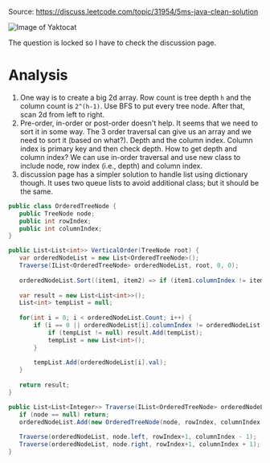 Source: https://discuss.leetcode.com/topic/31954/5ms-java-clean-solution

![Image of Yaktocat](https://drscdn.500px.org/photo/135826875/m%3D900/7e1d9c2bdc47791e3b54f25bf50b6370)

The question is locked so I have to check the discussion page.

# Analysis
1. One way is to create a big 2d array. Row count is tree depth `h` and the column count is `2^(h-1)`. Use BFS to put every tree node.
After that, scan 2d from left to right.
2. Pre-order, in-order or post-order doesn't help. It seems that we need to sort it in some way. The 3 order traversal can give us an array
 and we need to sort it (based on what?). Depth and the column index. Column index is primary key and then check depth. How to get depth 
 and column index? We can use in-order traversal and use new class to include node, row index (i.e., depth) and column index.
3. discussion page has a simpler solution to handle list using dictionary though. It uses two queue lists to avoid additional class; but it should be the same.
 
 ```csharp
 public class OrderedTreeNode {
    public TreeNode node;
    public int rowIndex;
    public int columnIndex;
}

public List<List<int>> VerticalOrder(TreeNode root) {
    var orderedNodeList = new List<OrderedTreeNode>();
    Traverse(IList<OrderedTreeNode> orderedNodeList, root, 0, 0);
    
    orderedNodeList.Sort((item1, item2) => if (item1.columnIndex != item2.ColumnIndex) { return item1.columnIndex - item2.columnIndex; } else {item1.rowIndex - item2.rowIndex} );
    
    var result = new List<List<int>>();
    List<int> tempList = null;
    
    for(int i = 0; i < orderedNodeList.Count; i++) {
        if (i == 0 || orderedNodeList[i].columnIndex != orderedNodeList[i-1].columnIndex) {
            if (tempList != null) result.Add(tempList);            
            tempList = new List<int>();            
        }
        
        tempList.Add(orderedNodeList[i].val);
    }
    
    return result;
}

public List<List<Integer>> Traverse(IList<OrderedTreeNode> orderedNodeList, TreeNode node, int rowIndex, int columnIndex) {
    if (node == null) return;
    orderedNodeList.Add(new OrderedTreeNode(node, rowIndex, columnIndex));
    
    Traverse(orderedNodeList, node.left, rowIndex+1, columnIndex - 1);
    Traverse(orderedNodeList, node.right, rowIndex+1, columnIndex + 1);
}
 ```
